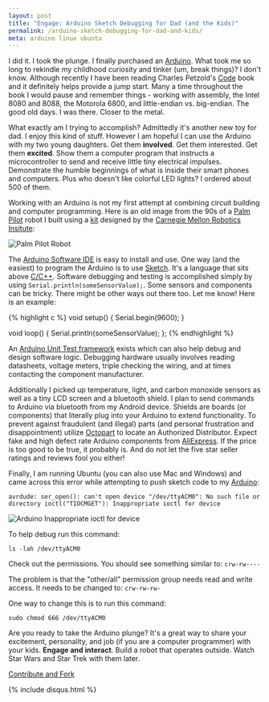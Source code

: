 ```yaml
---
layout: post
title: "Engage: Arduino Sketch Debugging for Dad (and the Kids)"
permalink: /arduino-sketch-debugging-for-dad-and-kids/
meta: arduino linux ubuntu
---
```

I did it.  I took the plunge.  I finally purchased an [Arduino](http://amzn.to/1pAaAil).  What took me so long to rekindle my childhood curiosity and tinker (um, break things)?  I don't know.  Although recently I have been reading Charles Petzold's [Code](http://amzn.to/1pA0HkH) book and it definitely helps provide a jump start.  Many a time throughout the book I would pause and remember things - working with assembly, the Intel 8080 and 8088, the Motorola 6800, and little-endian vs. big-endian.  The good old days.  I was there.  Closer to the metal.

What exactly am I trying to accomplish?  Admittedly it's another new toy for dad.  I enjoy this kind of stuff.  However I am hopeful I can use the Arduino with my two young daughters.  Get them **involved**.  Get them interested.  Get them **excited**.  Show them a computer program that instructs a microcontroller to send and receive little tiny electrical impulses.  Demonstrate the humble beginnings of what is inside their smart phones and computers.  Plus who doesn't like colorful LED lights?  I ordered about 500 of them.

<script async src="//pagead2.googlesyndication.com/pagead/js/adsbygoogle.js"></script>
<!-- AutoResponsive -->
<ins class="adsbygoogle"
     style="display:block"
     data-ad-client="ca-pub-6659123635600028"
     data-ad-slot="4624845196"
     data-ad-format="auto"></ins>
<script>
(adsbygoogle = window.adsbygoogle || []).push({});
</script>

Working with an Arduino is not my first attempt at combining circuit building and computer programming.  Here is an old image from the 90s of a [Palm Pilot](https://en.wikipedia.org/wiki/PalmPilot) robot I built using a [kit](http://www.cs.cmu.edu/~pprk/) designed by the [Carnegie Mellon Robotics Insitute](http://www.ri.cmu.edu/):

![Palm Pilot Robot](http://abe90238e3b628565257-c47b312812e6878374960f5d0b7661c9.r73.cf1.rackcdn.com/palmpilot-robot.jpg)

The [Arduino Software IDE](https://www.arduino.cc/en/Main/Software) is easy to install and use.  One way (and the easiest) to program the Arduino is to use [Sketch](https://www.arduino.cc/en/Tutorial/Sketch).  It's a language that sits above [C/C++](https://en.wikipedia.org/wiki/C_%28programming_language%29).  Software debugging and testing is accomplished simply by using `Serial.println(someSensorValue);`.  Some sensors and components can be tricky.  There might be other ways out there too.  Let me know!  Here is an example:

{% highlight c %}
void setup() { Serial.begin(9600); }

void loop() { Serial.println(someSensorValue); };
{% endhighlight %}

An [Arduino Unit Test framework](https://github.com/mmurdoch/arduinounit) exists which can also help debug and design software logic.  Debugging hardware usually involves reading datasheets, voltage meters, triple checking the wiring, and at times contacting the component manufacturer.

Additionally I picked up temperature, light, and carbon monoxide sensors as well as a tiny LCD screen and a bluetooth shield.  I plan to send commands to Arduino via bluetooth from my Android device.  Shields are boards (or components) that literally plug into your Arduino to extend functionality.  To prevent against fraudulent (and illegal) parts (and personal frustration and disappointment) utilize [Octopart](https://octopart.com/) to locate an Authorized Distributor.  Expect fake and high defect rate Arduino components from [AliExpress](http://www.aliexpress.com/).  If the price is too good to be true, it probably is.  And do not let the five star seller ratings and reviews fool you either!

Finally, I am running Ubuntu (you can also use Mac and Windows) and came across this error while attempting to push sketch code to my [Arduino](http://amzn.to/1pAaAil):

`avrdude: ser_open(): can't open device "/dev/ttyACM0": No such file or directory ioctl("TIOCMGET"): Inappropriate ioctl for device`

![Arduino Inappropriate ioctl for device](http://abe90238e3b628565257-c47b312812e6878374960f5d0b7661c9.r73.cf1.rackcdn.com/arduino-sketch-linux.png)

To help debug run this command:

`ls -lah /dev/ttyACM0`

Check out the permissions.  You should see something similar to: `crw-rw----`

The problem is that the "other/all" permission group needs read and write access.  It needs to be changed to: `crw-rw-rw-`

One way to change this is to run this command:

`sudo chmod 666 /dev/ttyACM0`

Are you ready to take the Arduino plunge?  It's a great way to share your excitement, personality, and job (if you are a computer programmer) with your kids.  **Engage and interact**.  Build a robot that operates outside.  Watch Star Wars and Star Trek with them later.

<span class="fi-page-edit size-21"></span> <a href="{{ site.post_source_root }}2016-03-10-arduino-sketch-debugging-for-dad-and-kids.markdown" target="_blank">Contribute and Fork</a>

{% include disqus.html %}
